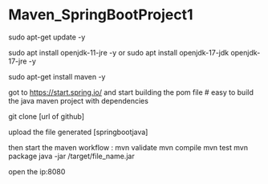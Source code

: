 # Maven_SpringBootProject1

sudo apt-get update -y

sudo apt install openjdk-11-jre -y
or
sudo apt install openjdk-17-jdk openjdk-17-jre -y

sudo apt-get install maven -y

got to https://start.spring.io/ and start building the pom file # easy to build the java maven project with dependencies

git clone [url of github]

upload the file generated [springbootjava]

then start the maven workflow : 
mvn validate
mvn compile
mvn test
mvn package
java -jar /target/file_name.jar

open the ip:8080

